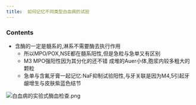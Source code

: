 ```yaml
---
title:  如何记忆不同类型白血病的试验
--- 
```


### Contents
- 含酶的一定是髓系的,淋系不需要酶去执行作用
  - 所以MPO/POX,NSE都在髓系阳性,但是急粒与急单又有区别
  - M3 MPO强阳性因为其分化的还不错 成堆的Auer小体,胞浆内较多粗大的颗粒
  - 急单与含氟牙膏一起记忆:NaF抑制试验阳性,与牙关联是因为M4,5引起牙龈增生与皮肤紫蓝色结节
  

![白血病的实验式酶血检查.png](/note-images/白血病的实验式酶血检查.png)
